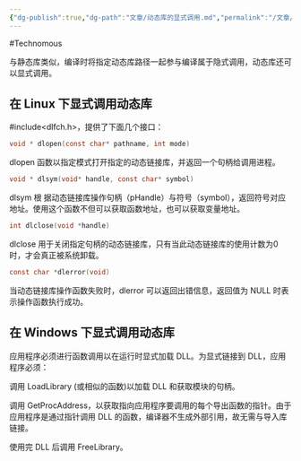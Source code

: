 ```yaml
---
{"dg-publish":true,"dg-path":"文章/动态库的显式调用.md","permalink":"/文章/动态库的显式调用/","dgEnableSearch":"true","created":"2023-02-16T19:13:12.000+08:00","updated":"2023-11-14T13:32:03.237+08:00"}
---
```


#Technomous 

与静态库类似，编译时将指定动态库路径一起参与编译属于隐式调用，动态库还可以显式调用。

## 在 Linux 下显式调用动态库

\#include<dlfch.h>，提供了下面几个接口：

``` c
void * dlopen(const char* pathname, int mode)
```

dlopen 函数以指定模式打开指定的动态链接库，并返回一个句柄给调用进程。

``` c
void * dlsym(void* handle, const char* symbol)
```

dlsym 根 据动态链接库操作句柄（pHandle）与符号（symbol），返回符号对应地址。使用这个函数不但可以获取函数地址，也可以获取变量地址。

``` c
int dlclose(void *handle)
```

dlclose 用于关闭指定句柄的动态链接库，只有当此动态链接库的使用计数为0时，才会真正被系统卸载。
 
``` c
const char *dlerror(void) 
```

当动态链接库操作函数失败时，dlerror 可以返回出错信息，返回值为 NULL 时表示操作函数执行成功。

## 在 Windows 下显式调用动态库

应用程序必须进行函数调用以在运行时显式加载 DLL。为显式链接到 DLL，应用程序必须：

调用 LoadLibrary (或相似的函数)以加载 DLL 和获取模块的句柄。

调用 GetProcAddress，以获取指向应用程序要调用的每个导出函数的指针。由于应用程序是通过指针调用 DLL 的函数，编译器不生成外部引用，故无需与导入库链接。

使用完 DLL 后调用 FreeLibrary。